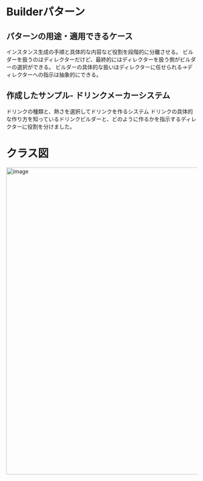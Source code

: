 # Builderパターン
## パターンの用途・適用できるケース
インスタンス生成の手順と具体的な内容など役割を段階的に分離させる。
ビルダーを扱うのはディレクターだけど、最終的にはディレクターを扱う側がビルダーの選択ができる。
ビルダーの具体的な扱いはディレクターに任せられる→ディレクターへの指示は抽象的にできる。

## 作成したサンプル- ドリンクメーカーシステム
ドリンクの種類と、熱さを選択してドリンクを作るシステム
ドリンクの具体的な作り方を知っているドリンクビルダーと、どのように作るかを指示するディレクターに役割を分けました。


# クラス図
<img width="809" alt="image" src="https://github.com/user-attachments/assets/a2c18719-910a-4095-9adc-445dbefb3d8c" />

